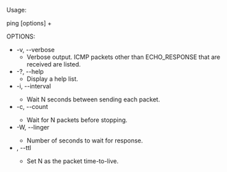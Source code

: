 Usage:

ping [options] <destination>+

OPTIONS:
- -v, --verbose
	- Verbose output. ICMP packets other than ECHO_RESPONSE that are received are listed.
- -?, --help
	- Display a help list.
- -i, --interval <N>
	- Wait N seconds between sending each packet.
- -c, --count <N>
	- Wait for N packets before stopping.
- -W, --linger <N>
	- Number of seconds to wait for response.
-   , --ttl <N>
	- Set N as the packet time-to-live.
